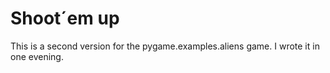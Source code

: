 # Shoot´em up
This is a second version for the pygame.examples.aliens game. I wrote it in one evening.
